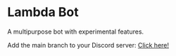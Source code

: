 # Lambda Bot
A multipurpose bot with experimental features.

Add the main branch to your Discord server:
[Click here!](https://discordapp.com/oauth2/authorize?client_id=347018284912082944&scope=bot&permissions=67488832)
